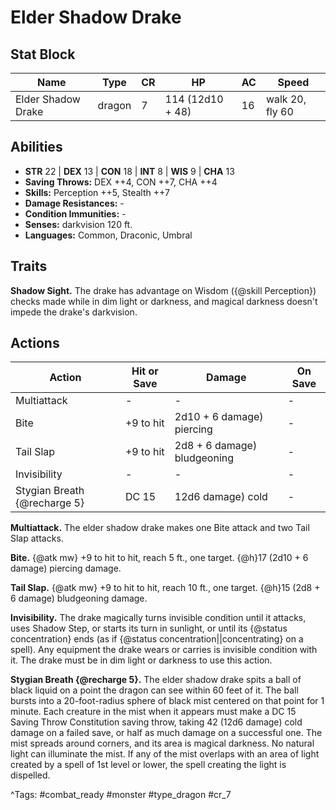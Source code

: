 # Elder Shadow Drake

## Stat Block

| Name | Type | CR | HP | AC | Speed |
|------|------|----|----|----|-------|
| Elder Shadow Drake | dragon | 7 | 114 (12d10 + 48) | 16 | walk 20, fly 60 |

## Abilities

- **STR** 22 | **DEX** 13 | **CON** 18 | **INT** 8 | **WIS** 9 | **CHA** 13
- **Saving Throws:** DEX ++4, CON ++7, CHA ++4  
- **Skills:** Perception ++5, Stealth ++7  
- **Damage Resistances:** -  
- **Condition Immunities:** -  
- **Senses:** darkvision 120 ft.  
- **Languages:** Common, Draconic, Umbral

## Traits

**Shadow Sight.** The drake has advantage on Wisdom ({@skill Perception}) checks made while in dim light or darkness, and magical darkness doesn't impede the drake's darkvision.


## Actions

| Action | Hit or Save | Damage | On Save |
|--------|--------------|--------|----------|
| Multiattack | - | - | - |
| Bite | +9 to hit | 2d10 + 6 damage) piercing | - |
| Tail Slap | +9 to hit | 2d8 + 6 damage) bludgeoning | - |
| Invisibility | - | - | - |
| Stygian Breath {@recharge 5} | DC 15 | 12d6 damage) cold | - |

**Multiattack.** The elder shadow drake makes one Bite attack and two Tail Slap attacks.

**Bite.** {@atk mw} +9 to hit to hit, reach 5 ft., one target. {@h}17 (2d10 + 6 damage) piercing damage.

**Tail Slap.** {@atk mw} +9 to hit to hit, reach 10 ft., one target. {@h}15 (2d8 + 6 damage) bludgeoning damage.

**Invisibility.** The drake magically turns invisible condition until it attacks, uses Shadow Step, or starts its turn in sunlight, or until its {@status concentration} ends (as if {@status concentration||concentrating} on a spell). Any equipment the drake wears or carries is invisible condition with it. The drake must be in dim light or darkness to use this action.

**Stygian Breath {@recharge 5}.** The elder shadow drake spits a ball of black liquid on a point the dragon can see within 60 feet of it. The ball bursts into a 20-foot-radius sphere of black mist centered on that point for 1 minute. Each creature in the mist when it appears must make a DC 15 Saving Throw Constitution saving throw, taking 42 (12d6 damage) cold damage on a failed save, or half as much damage on a successful one. The mist spreads around corners, and its area is magical darkness. No natural light can illuminate the mist. If any of the mist overlaps with an area of light created by a spell of 1st level or lower, the spell creating the light is dispelled.


^Tags: #combat_ready #monster #type_dragon #cr_7
